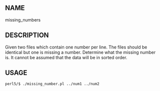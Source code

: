 
NAME
----

missing_numbers

DESCRIPTION
-----------

Given two files which contain one number per line.
The files should be identical but one is missing a number.
Determine what the missing number is.
It cannot be assumed that the data will be in sorted order.

USAGE
-----

    perl5/$ ./missing_number.pl ../num1 ../num2

